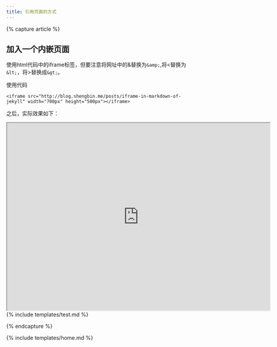 ```yaml
---
title: 引用页面的方式
---
```


{% capture article %}

## 加入一个内嵌页面

使用html代码中的iframe标签，但要注意将网址中的&替换为`&amp;`,将<替换为`&lt;`，将>替换成`&gt;`。

使用代码

	<iframe src="http://blog.shengbin.me/posts/iframe-in-markdown-of-jekyll" width="700px" height="500px"></iframe>

之后，实际效果如下：

<iframe src="http://www.baidu.com" width="700px" height="500px"></iframe>
{% include templates/test.md %}

{% endcapture %}

{% include templates/home.md %}
